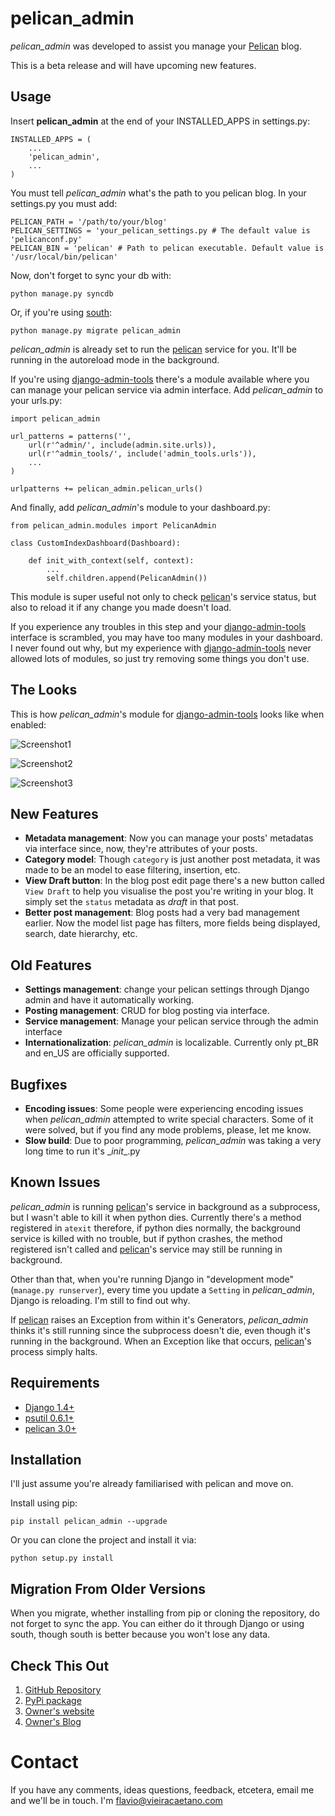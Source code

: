 pelican_admin
======================
*pelican_admin* was developed to assist you manage your [Pelican] blog.

This is a beta release and will have upcoming new features.

Usage
-----

Insert **pelican_admin** at the end of your INSTALLED_APPS in settings.py:

    INSTALLED_APPS = (
        ...
        'pelican_admin',
        ...
    )
	
You must tell *pelican_admin* what's the path to you pelican blog. In your settings.py you must add:

	PELICAN_PATH = '/path/to/your/blog'
	PELICAN_SETTINGS = 'your_pelican_settings.py # The default value is 'pelicanconf.py'
	PELICAN_BIN = 'pelican' # Path to pelican executable. Default value is '/usr/local/bin/pelican'
    
Now, don't forget to sync your db with:

	python manage.py syncdb
	
Or, if you're using [south](http://pypi.python.org/pypi/South/):

	python manage.py migrate pelican_admin

*pelican_admin* is already set to run the [pelican] service for you. It'll be running in the autoreload mode in the background.
	
If you're using [django-admin-tools] there's a module available where you can manage your pelican service via admin interface. Add *pelican_admin* to your urls.py:

	import pelican_admin
	
	url_patterns = patterns('',	
    	url(r'^admin/', include(admin.site.urls)),
	    url(r'^admin_tools/', include('admin_tools.urls')),
	   	...
	)
	
	urlpatterns += pelican_admin.pelican_urls()
	
And finally, add *pelican_admin*'s module to your dashboard.py:

	from pelican_admin.modules import PelicanAdmin
	
	class CustomIndexDashboard(Dashboard):

    	def init_with_context(self, context):
			...
	        self.children.append(PelicanAdmin())
	        
This module is super useful not only to check [pelican]'s service status, but also to reload it if any change you made doesn't load.

If you experience any troubles in this step and your [django-admin-tools] interface is scrambled, you may have too many modules in your dashboard. I never found out why, but my experience with [django-admin-tools] never allowed lots of modules, so just try removing some things you don't use.
	        
The Looks
---------

This is how *pelican_admin*'s module for [django-admin-tools] looks like when enabled:

![Screenshot1](https://raw.github.com/fjcaetano/pelican_admin/master/ss1.png)

![Screenshot2](https://raw.github.com/fjcaetano/pelican_admin/master/ss2.png)

![Screenshot3](https://raw.github.com/fjcaetano/pelican_admin/master/ss3.png)

New Features
------------
- **Metadata management**: Now you can manage your posts' metadatas via interface since, now, they're attributes of your posts.
- **Category model**: Though `category` is just another post metadata, it was made to be an model to ease filtering, insertion, etc.
- **View Draft button**: In the blog post edit page there's a new button called `View Draft` to help you visualise the post you're writing in your blog. It simply set the `status` metadata as *draft* in that post.
- **Better post management**: Blog posts had a very bad management earlier. Now the model list page has filters, more fields being displayed, search, date hierarchy, etc.

Old Features
------------
- **Settings management**: change your pelican settings through Django admin and have it automatically working.
- **Posting management**: CRUD for blog posting via interface.
- **Service management**: Manage your pelican service through the admin interface
- **Internationalization**: *pelican_admin* is localizable. Currently only pt_BR and en_US are officially supported.

Bugfixes
--------
- **Encoding issues**: Some people were experiencing encoding issues when *pelican_admin* attempted to write special characters. Some of it were solved, but if you find any mode problems, please, let me know.
- **Slow build**: Due to poor programming, *pelican_admin* was taking a very long time to run it's \__init__.py

Known Issues
------------
*pelican_admin* is running [pelican]'s service in background as a subprocess, but I wasn't able to kill it when python dies. Currently there's a method registered in `atexit` therefore, if python dies normally, the background service is killed with no trouble, but if python crashes, the method registered isn't called and [pelican]'s service may still be running in background.

Other than that, when you're running Django in "development mode" (`manage.py runserver`), every time you update a `Setting` in *pelican_admin*, Django is reloading. I'm still to find out why.

If [pelican] raises an Exception from within it's Generators, *pelican_admin* thinks it's still running since the subprocess doesn't die, even though it's running in the background. When an Exception like that occurs, [pelican]'s process simply halts.


Requirements
------------
* [Django 1.4+](http://pypi.python.org/pypi/Django/1.4)
* [psutil 0.6.1+](http://code.google.com/p/psutil/)
* [pelican 3.0+](https://github.com/getpelican/pelican)

Installation
------------
I'll just assume you're already familiarised with pelican and move on.

Install using pip:

    pip install pelican_admin --upgrade
    
Or you can clone the project and install it via:

    python setup.py install
    
Migration From Older Versions
-----------------------------
When you migrate, whether installing from pip or cloning the repository, do not forget to sync the app. You can either do it through Django or using south, though south is better because you won't lose any data.

Check This Out
--------------
1. [GitHub Repository](https://github.com/fjcaetano/pelican_admin)
2. [PyPi package](http://pypi.python.org/pypi/pelican_admin/0.3)
3. [Owner's website](http://flaviocaetano.com)
4. [Owner's Blog](http://blog.flaviocaetano.com)


Contact
==============
If you have any comments, ideas questions, feedback, etcetera, email me and we'll be in touch. I'm <flavio@vieiracaetano.com>

[django-admin-tools]: https://bitbucket.org/izi/django-admin-tools/wiki/Home
[pelican]: (https://github.com/getpelican/pelican)